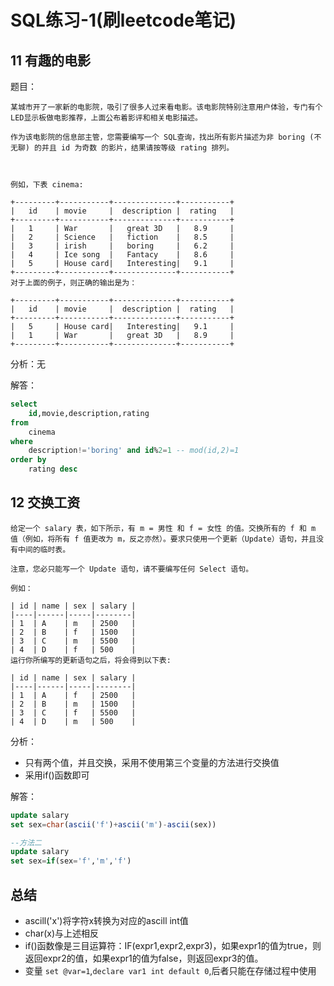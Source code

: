 # SQL练习-1(刷leetcode笔记) 

## 11 有趣的电影
题目：
```
某城市开了一家新的电影院，吸引了很多人过来看电影。该电影院特别注意用户体验，专门有个 LED显示板做电影推荐，上面公布着影评和相关电影描述。

作为该电影院的信息部主管，您需要编写一个 SQL查询，找出所有影片描述为非 boring (不无聊) 的并且 id 为奇数 的影片，结果请按等级 rating 排列。

 

例如，下表 cinema:

+---------+-----------+--------------+-----------+
|   id    | movie     |  description |  rating   |
+---------+-----------+--------------+-----------+
|   1     | War       |   great 3D   |   8.9     |
|   2     | Science   |   fiction    |   8.5     |
|   3     | irish     |   boring     |   6.2     |
|   4     | Ice song  |   Fantacy    |   8.6     |
|   5     | House card|   Interesting|   9.1     |
+---------+-----------+--------------+-----------+
对于上面的例子，则正确的输出是为：

+---------+-----------+--------------+-----------+
|   id    | movie     |  description |  rating   |
+---------+-----------+--------------+-----------+
|   5     | House card|   Interesting|   9.1     |
|   1     | War       |   great 3D   |   8.9     |
+---------+-----------+--------------+-----------+
```

分析：无

解答：
```sql
select 
    id,movie,description,rating
from
    cinema
where
    description!='boring' and id%2=1 -- mod(id,2)=1
order by
    rating desc
```

## 12 交换工资
```
给定一个 salary 表，如下所示，有 m = 男性 和 f = 女性 的值。交换所有的 f 和 m 值（例如，将所有 f 值更改为 m，反之亦然）。要求只使用一个更新（Update）语句，并且没有中间的临时表。

注意，您必只能写一个 Update 语句，请不要编写任何 Select 语句。

例如：

| id | name | sex | salary |
|----|------|-----|--------|
| 1  | A    | m   | 2500   |
| 2  | B    | f   | 1500   |
| 3  | C    | m   | 5500   |
| 4  | D    | f   | 500    |
运行你所编写的更新语句之后，将会得到以下表:

| id | name | sex | salary |
|----|------|-----|--------|
| 1  | A    | f   | 2500   |
| 2  | B    | m   | 1500   |
| 3  | C    | f   | 5500   |
| 4  | D    | m   | 500    |
```

分析：
- 只有两个值，并且交换，采用不使用第三个变量的方法进行交换值
- 采用if()函数即可


解答：
```sql
update salary
set sex=char(ascii('f')+ascii('m')-ascii(sex))

--方法二
update salary
set sex=if(sex='f','m','f')
```





## 总结
- ascill('x')将字符x转换为对应的ascill int值
- char(x)与上述相反
- if()函数像是三目运算符：IF(expr1,expr2,expr3)，如果expr1的值为true，则返回expr2的值，如果expr1的值为false，则返回expr3的值。
- 变量 `set @var=1`,`declare var1 int default 0`,后者只能在存储过程中使用